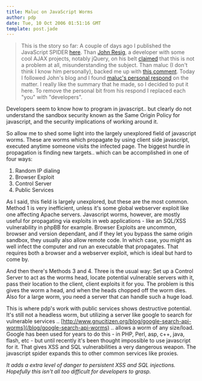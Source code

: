 ```yaml
---
title: Maluc on JavaScript Worms
author: pdp
date: Tue, 10 Oct 2006 01:51:16 GMT
template: post.jade
---
```


> This is the story so far: A couple of days ago I published the JavaScript SPIDER [here](/blog/javascript-spider). Than [John Resig](http://ejohn.org), a developer with some cool AJAX projects, notably jQuery, on his belt [claimed](/blog/javascript-spider#comment-209) that this is not a problem at all, misunderstanding the subject. Than maluc (I don't think I know him personally), backed me up with [this comment](/blog/javascript-spider#comment-224). Today I followed John's blog and I found [maluc's personal respond](http://ejohn.org/blog/javascript-spider#comment-15904) on the matter. I really like the summary that he made, so I decided to put it here. To remove the personal bit from his respond I replaced each "you" with "developers".

Developers seem to know how to program in javascript.. but clearly do not understand the sandbox security known as the Same Origin Policy for javascript, and the security implications of working around it.

So allow me to shed some light into the largely unexplored field of javascript worms. These are worms which propagate by using client side javascript, executed anytime someone visits the infected page. The biggest hurdle in propagation is finding new targets.. which can be accomplished in one of four ways:

1. Random IP dialing
2. Browser Exploit
3. Control Server
4. Public Services

As I said, this field is largely unexplored, but these are the most common. Method 1 is very inefficient, unless it's some global webserver exploit like one affecting Apache servers. Javascript worms, however, are mostly useful for propagating via exploits in web applications - like an SQL/XSS vulnerability in phpBB for example. Browser Exploits are uncommon, browser and version dependant, and if they let you bypass the same origin sandbox, they usually also allow remote code. In which case, you might as well infect the computer and run an executable that propagates. That requires both a browser and a webserver exploit, which is ideal but hard to come by.

And then there's Methods 3 and 4. Three is the usual way: Set up a Control Server to act as the worms head, locate potential vulnerable servers with it, pass their location to the client, client exploits it for you. The problem is this gives the worm a head, and when the heads chopped off the worm dies. Also for a large worm, you need a server that can handle such a huge load.

This is where pdp's work with public services shows destructive potential. It's still not a headless worm, but utilizing a server like google to search for vulnerable services .. [http://www.gnucitizen.org/blog/google-search-api-worms](/blog/google-search-api-worms) .. allows a worm of any size/load. Google has been used for years to do this - in PHP, Perl, asp, c++, java, flash, etc - but until recently it's been thought impossible to use javascript for it. That gives XSS and SQL vulnerabilities a very dangerous weapon. The javascript spider expands this to other common services like proxies.

_It adds a extra level of danger to persistent XSS and SQL injections. Hopefully this isn't all too difficult for developers to grasp._
